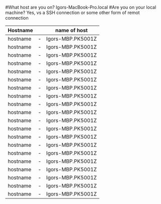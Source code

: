 #What host are you on?
Igors-MacBook-Pro.local
#Are you on your local machine?
Yes, vs a SSH connection or some other form of remot connection


| Hostname|  |name of host|
|---------| - | ------------|
| hostname| - | Igors-MBP.PK5001Z |
| hostname| - | Igors-MBP.PK5001Z |
| hostname| - | Igors-MBP.PK5001Z |
| hostname| - | Igors-MBP.PK5001Z |
| hostname| - | Igors-MBP.PK5001Z |
| hostname| - | Igors-MBP.PK5001Z |
| hostname| - | Igors-MBP.PK5001Z |
| hostname| - | Igors-MBP.PK5001Z |
| hostname| - | Igors-MBP.PK5001Z |
| hostname| - | Igors-MBP.PK5001Z |
| hostname| - | Igors-MBP.PK5001Z |
| hostname| - | Igors-MBP.PK5001Z |
| hostname| - | Igors-MBP.PK5001Z |
| hostname| - | Igors-MBP.PK5001Z |
| hostname| - | Igors-MBP.PK5001Z |
| hostname| - | Igors-MBP.PK5001Z |
| hostname| - | Igors-MBP.PK5001Z |
| hostname| - | Igors-MBP.PK5001Z |
| hostname| - | Igors-MBP.PK5001Z |
| hostname| - | Igors-MBP.PK5001Z |


